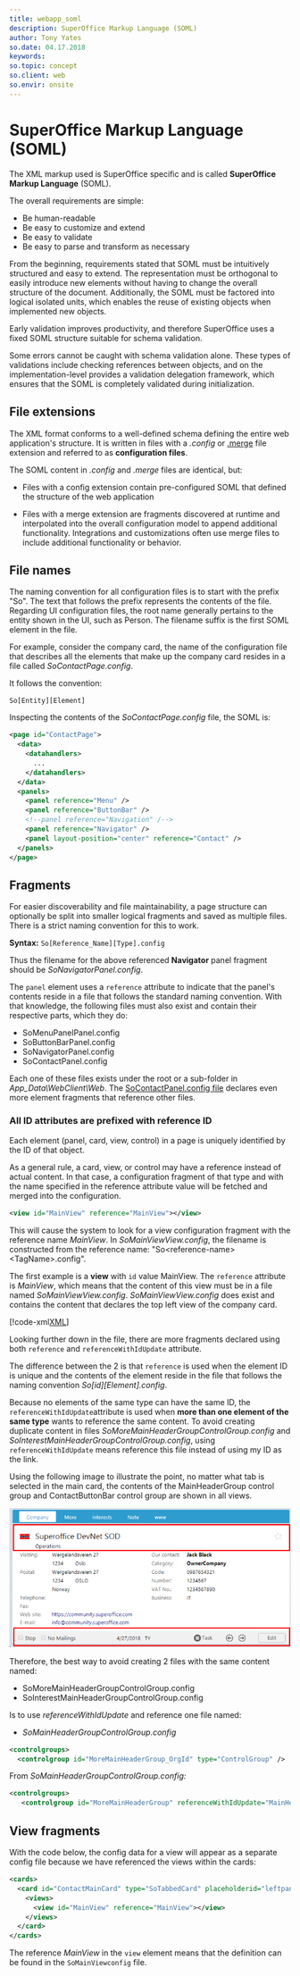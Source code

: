 ```yaml
---
title: webapp_soml
description: SuperOffice Markup Language (SOML)
author: Tony Yates
so.date: 04.17.2018
keywords:
so.topic: concept
so.client: web
so.envir: onsite
---
```


# SuperOffice Markup Language (SOML)

The XML markup used is SuperOffice specific and is called **SuperOffice Markup Language** (SOML).

The overall requirements are simple:

* Be human-readable
* Be easy to customize and extend
* Be easy to validate
* Be easy to parse and transform as necessary

From the beginning, requirements stated that SOML must be intuitively structured and easy to extend. The representation must be orthogonal to easily introduce new elements without having to change the overall structure of the document. Additionally, the SOML must be factored into logical isolated units, which enables the reuse of existing objects when implemented new objects.

Early validation improves productivity, and therefore SuperOffice uses a fixed SOML structure suitable for schema validation.

Some errors cannot be caught with schema validation alone. These types of validations include checking references between objects, and on the implementation-level provides a validation delegation framework, which ensures that the SOML is completely validated during initialization.

## File extensions

The XML format conforms to a well-defined schema defining the entire web application's structure. It is written in files with a *.config* or [.merge][1] file extension and referred to as **configuration files**.

The SOML content in *.config* and *.merge* files are identical, but:

* Files with a config extension contain pre-configured SOML that defined the structure of the web application

* Files with a merge extension are fragments discovered at runtime and interpolated into the overall configuration model to append additional functionality. Integrations and customizations often use merge files to include additional functionality or behavior.

## File names

The naming convention for all configuration files is to start with the prefix "So". The text that follows the prefix represents the contents of the file. Regarding UI configuration files, the root name generally pertains to the entity shown in the UI, such as Person. The filename suffix is the first SOML element in the file.

For example, consider the company card, the name of the configuration file that describes all the elements that make up the company card resides in a file called *SoContactPage.config*.

It follows the convention:

```text
So[Entity][Element]
```

Inspecting the contents of the *SoContactPage.config* file, the SOML is:

```xml
<page id="ContactPage">
  <data>
    <datahandlers>
      ...
    </datahandlers>
  </data>
  <panels>
    <panel reference="Menu" />
    <panel reference="ButtonBar" />
    <!--panel reference="Navigation" /-->
    <panel reference="Navigator" />
    <panel layout-position="center" reference="Contact" />
  </panels>
</page>
```

## Fragments

For easier discoverability and file maintainability, a page structure can optionally be split into smaller logical fragments and saved as multiple files. There is a strict naming convention for this to work.

**Syntax:** `So[Reference_Name][Type].config`

Thus the filename for the above referenced **Navigator** panel fragment should be *SoNavigatorPanel.config*.

The `panel` element uses a `reference` attribute to indicate that the panel's contents reside in a file that follows the standard naming convention. With that knowledge, the following files must also exist and contain their respective parts, which they do:

* SoMenuPanelPanel.config
* SoButtonBarPanel.config
* SoNavigatorPanel.config
* SoContactPanel.config

Each one of these files exists under the root or a sub-folder in *App_Data\WebClient\Web*. The [SoContactPanel.config file][1] declares even more element fragments that reference other files.

### All ID attributes are prefixed with reference ID

Each element (panel, card, view, control) in a page is uniquely identified by the ID of that object.

As a general rule, a card, view, or control may have a reference instead of actual content. In that case, a configuration fragment of that type and with the name specified in the reference attribute value will be fetched and merged into the configuration.

```XML
<view id="MainView" reference="MainView"></view>
```

This will cause the system to look for a view configuration fragment with the reference name *MainView*. In *SoMainViewView.config*, the filename is constructed from the reference name: "So\<reference-name>\<TagName>.config".

The first example is a **view** with `id` value MainView. The `reference` attribute is *MainView*, which means that the content of this view must be in a file named *SoMainViewView.config*. *SoMainViewView.config* does exist and contains the content that declares the top left view of the company card.

[!code-xml[XML](includes/somainviewview.xml)]

Looking further down in the file, there are more fragments declared using both `reference` and `referenceWithIdUpdate` attribute.

The difference between the 2 is that `reference` is used when the element ID is unique and the contents of the element reside in the file that follows the naming convention *So[id][Element].config*.

Because no elements of the same type can have the same ID, the `referenceWithIdUpdate`attribute is used when **more than one element of the same type** wants to reference the same content. To avoid creating duplicate content in files *SoMoreMainHeaderGroupControlGroup.config* and *SoInterestMainHeaderGroupControlGroup.config*, using `referenceWithIdUpdate` means reference this file instead of using my ID as the link.

Using the following image to illustrate the point, no matter what tab is selected in the main card, the contents of the MainHeaderGroup control group and ContactButtonBar control group are shown in all views.

![web-client-company-main-card][img1]

Therefore, the best way to avoid creating 2 files with the same content named:

* SoMoreMainHeaderGroupControlGroup.config
* SoInterestMainHeaderGroupControlGroup.config

Is to use *referenceWithIdUpdate* and reference one file named:

* *SoMainHeaderGroupControlGroup.config*

```XML
<controlgroups>
  <controlgroup id="MoreMainHeaderGroup_OrgId" type="ControlGroup" />
```

From *SoMainHeaderGroupControlGroup.config:*

```XML
<controlgroups>
   <controlgroup id="MoreMainHeaderGroup" referenceWithIdUpdate="MainHeaderGroup"/>
```

## View fragments

With the code below, the config data for a view will appear as a separate config file because we have referenced the views within the cards:

```XML
<cards>
  <card id="ContactMainCard" type="SoTabbedCard" placeholderid="leftpanel" cardtype="MainCard">
    <views>
      <view id="MainView" reference="MainView"></view>
    </views>
  </card>
</cards>
```

The reference *MainView* in the `view` element means that the definition can be found in the `SoMainViewconfig` file.

<!-- Referenced links -->
[1]: panel.md

<!-- Referenced images -->
[img1]: media/web-client-company-main-card.png
